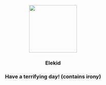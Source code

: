 <p align="center">
    <img src="https://raw.githubusercontent.com/PokeAPI/sprites/master/sprites/pokemon/239.png" width="150" height="150">
</p>
<h3 align="center"> <b>Elekid</b></h3>
<h3 align="center">Have a terrifying day! (contains irony)</h3>
